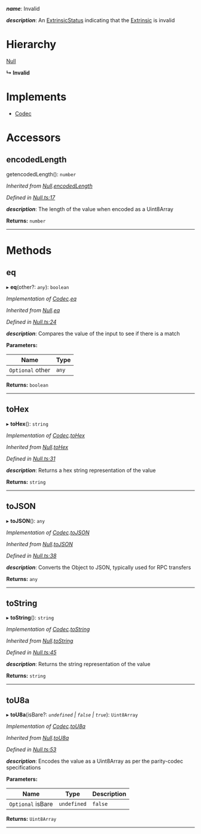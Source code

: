 

*__name__*: Invalid

*__description__*: An [ExtrinsicStatus](_extrinsicstatus_.extrinsicstatus.md) indicating that the [Extrinsic](_extrinsic_.extrinsic.md) is invalid

# Hierarchy

 [Null](_null_.null.md)

**↳ Invalid**

# Implements

* [Codec](../interfaces/_types_.codec.md)

# Accessors

<a id="encodedlength"></a>

##  encodedLength

getencodedLength(): `number`

*Inherited from [Null](_null_.null.md).[encodedLength](_null_.null.md#encodedlength)*

*Defined in [Null.ts:17](https://github.com/polkadot-js/api/blob/96624a6/packages/types/src/Null.ts#L17)*

*__description__*: The length of the value when encoded as a Uint8Array

**Returns:** `number`

___

# Methods

<a id="eq"></a>

##  eq

▸ **eq**(other?: *`any`*): `boolean`

*Implementation of [Codec](../interfaces/_types_.codec.md).[eq](../interfaces/_types_.codec.md#eq)*

*Inherited from [Null](_null_.null.md).[eq](_null_.null.md#eq)*

*Defined in [Null.ts:24](https://github.com/polkadot-js/api/blob/96624a6/packages/types/src/Null.ts#L24)*

*__description__*: Compares the value of the input to see if there is a match

**Parameters:**

| Name | Type |
| ------ | ------ |
| `Optional` other | `any` |

**Returns:** `boolean`

___
<a id="tohex"></a>

##  toHex

▸ **toHex**(): `string`

*Implementation of [Codec](../interfaces/_types_.codec.md).[toHex](../interfaces/_types_.codec.md#tohex)*

*Inherited from [Null](_null_.null.md).[toHex](_null_.null.md#tohex)*

*Defined in [Null.ts:31](https://github.com/polkadot-js/api/blob/96624a6/packages/types/src/Null.ts#L31)*

*__description__*: Returns a hex string representation of the value

**Returns:** `string`

___
<a id="tojson"></a>

##  toJSON

▸ **toJSON**(): `any`

*Implementation of [Codec](../interfaces/_types_.codec.md).[toJSON](../interfaces/_types_.codec.md#tojson)*

*Inherited from [Null](_null_.null.md).[toJSON](_null_.null.md#tojson)*

*Defined in [Null.ts:38](https://github.com/polkadot-js/api/blob/96624a6/packages/types/src/Null.ts#L38)*

*__description__*: Converts the Object to JSON, typically used for RPC transfers

**Returns:** `any`

___
<a id="tostring"></a>

##  toString

▸ **toString**(): `string`

*Implementation of [Codec](../interfaces/_types_.codec.md).[toString](../interfaces/_types_.codec.md#tostring)*

*Inherited from [Null](_null_.null.md).[toString](_null_.null.md#tostring)*

*Defined in [Null.ts:45](https://github.com/polkadot-js/api/blob/96624a6/packages/types/src/Null.ts#L45)*

*__description__*: Returns the string representation of the value

**Returns:** `string`

___
<a id="tou8a"></a>

##  toU8a

▸ **toU8a**(isBare?: *`undefined` | `false` | `true`*): `Uint8Array`

*Implementation of [Codec](../interfaces/_types_.codec.md).[toU8a](../interfaces/_types_.codec.md#tou8a)*

*Inherited from [Null](_null_.null.md).[toU8a](_null_.null.md#tou8a)*

*Defined in [Null.ts:53](https://github.com/polkadot-js/api/blob/96624a6/packages/types/src/Null.ts#L53)*

*__description__*: Encodes the value as a Uint8Array as per the parity-codec specifications

**Parameters:**

| Name | Type | Description |
| ------ | ------ | ------ |
| `Optional` isBare | `undefined` | `false` | `true` |  true when the value has none of the type-specific prefixes (internal) |

**Returns:** `Uint8Array`

___

